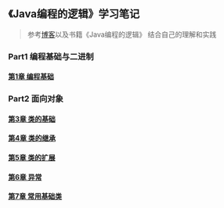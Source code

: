 
## 《Java编程的逻辑》学习笔记
> 参考[博客](https://www.cnblogs.com/swiftma/p/5631311.html)以及书籍《Java编程的逻辑》
> 结合自己的理解和实践

### Part1 编程基础与二进制
#### [第1章 编程基础](./src/main/java/com/xinyue/part1/readme.md)

### Part2 面向对象
#### [第3章 类的基础](./src/main/java/com/xinyue/part2/readme.md)
#### [第4章 类的继承](./src/main/java/com/xinyue/part2/readme2.md)
#### [第5章 类的扩展](./src/main/java/com/xinyue/part2/readme3.md)
#### [第6章 异常](./src/main/java/com/xinyue/part2/readme4.md)
#### [第7章 常用基础类](./src/main/java/com/xinyue/part2/ch7.md)
